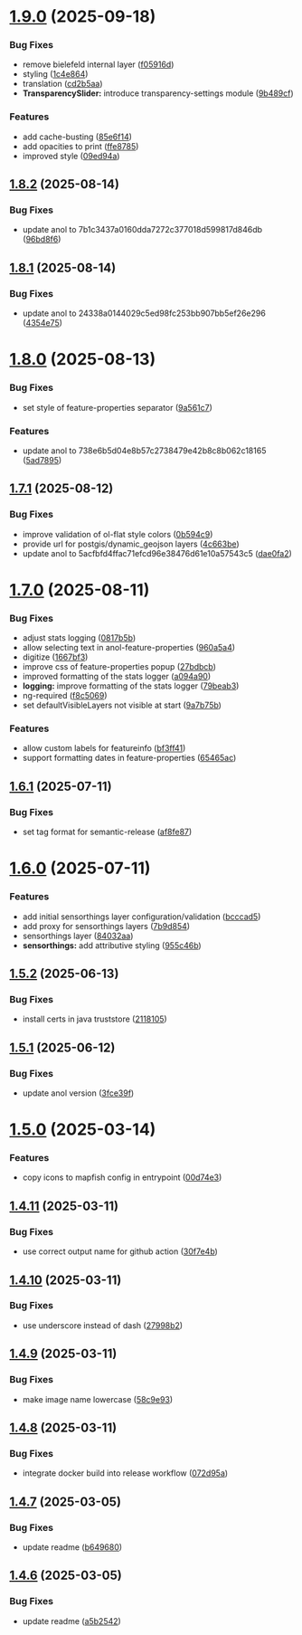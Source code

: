 # [1.9.0](https://github.com/stadt-bielefeld/bielefeldGEOCLIENT/compare/1.8.2...1.9.0) (2025-09-18)


### Bug Fixes

* remove bielefeld internal layer ([f05916d](https://github.com/stadt-bielefeld/bielefeldGEOCLIENT/commit/f05916d8f14dcc03a1dc21c013464ba2ac15025b))
* styling ([1c4e864](https://github.com/stadt-bielefeld/bielefeldGEOCLIENT/commit/1c4e8647c2fb8fd121bdd12e7ddd62883897afd8))
* translation ([cd2b5aa](https://github.com/stadt-bielefeld/bielefeldGEOCLIENT/commit/cd2b5aaedc0b0036bde8e38b64b11cb72e083e0f))
* **TransparencySlider:** introduce transparency-settings module ([9b489cf](https://github.com/stadt-bielefeld/bielefeldGEOCLIENT/commit/9b489cf7a5838970376bf35153a8c0acabd46e88))


### Features

* add cache-busting ([85e6f14](https://github.com/stadt-bielefeld/bielefeldGEOCLIENT/commit/85e6f14328f49aa7a0b289fe6bc148e6b3762c54))
* add opacities to print ([ffe8785](https://github.com/stadt-bielefeld/bielefeldGEOCLIENT/commit/ffe8785b58e788ca27e82e447c3120a7d710d589))
* improved style ([09ed94a](https://github.com/stadt-bielefeld/bielefeldGEOCLIENT/commit/09ed94a348bf4569d54f6b83a210206ff3335dcc))

## [1.8.2](https://github.com/stadt-bielefeld/bielefeldGEOCLIENT/compare/1.8.1...1.8.2) (2025-08-14)


### Bug Fixes

* update anol to 7b1c3437a0160dda7272c377018d599817d846db ([96bd8f6](https://github.com/stadt-bielefeld/bielefeldGEOCLIENT/commit/96bd8f6f8d6a1e2d81a6138e6c7c1d2681eb4211))

## [1.8.1](https://github.com/stadt-bielefeld/bielefeldGEOCLIENT/compare/1.8.0...1.8.1) (2025-08-14)


### Bug Fixes

* update anol to 24338a0144029c5ed98fc253bb907bb5ef26e296 ([4354e75](https://github.com/stadt-bielefeld/bielefeldGEOCLIENT/commit/4354e75363fad6d22aa229d60efef24863bc48e5))

# [1.8.0](https://github.com/stadt-bielefeld/bielefeldGEOCLIENT/compare/1.7.1...1.8.0) (2025-08-13)


### Bug Fixes

* set style of feature-properties separator ([9a561c7](https://github.com/stadt-bielefeld/bielefeldGEOCLIENT/commit/9a561c7a4cdaa204d13f475a985cf8fc2c1e8118))


### Features

* update anol to 738e6b5d04e8b57c2738479e42b8c8b062c18165 ([5ad7895](https://github.com/stadt-bielefeld/bielefeldGEOCLIENT/commit/5ad789551021aaff7245512e738d3da582ae8f5e))

## [1.7.1](https://github.com/stadt-bielefeld/bielefeldGEOCLIENT/compare/1.7.0...1.7.1) (2025-08-12)


### Bug Fixes

* improve validation of ol-flat style colors ([0b594c9](https://github.com/stadt-bielefeld/bielefeldGEOCLIENT/commit/0b594c99bcc5b474b2fb0138f220405111f3ad83))
* provide url for postgis/dynamic_geojson layers ([4c663be](https://github.com/stadt-bielefeld/bielefeldGEOCLIENT/commit/4c663be0bb5391d591f1f9e936085a91ec56db53))
* update anol to 5acfbfd4ffac71efcd96e38476d61e10a57543c5 ([dae0fa2](https://github.com/stadt-bielefeld/bielefeldGEOCLIENT/commit/dae0fa237def5f4e17bde8059e27254a8e08c6e1))

# [1.7.0](https://github.com/stadt-bielefeld/bielefeldGEOCLIENT/compare/1.6.1...1.7.0) (2025-08-11)


### Bug Fixes

* adjust stats logging ([0817b5b](https://github.com/stadt-bielefeld/bielefeldGEOCLIENT/commit/0817b5b6e33643623a565e6e3c8b11846e86fa0c))
* allow selecting text in anol-feature-properties ([960a5a4](https://github.com/stadt-bielefeld/bielefeldGEOCLIENT/commit/960a5a4e2fd8d285f737207b82a890de3604dda8))
* digitize ([1667bf3](https://github.com/stadt-bielefeld/bielefeldGEOCLIENT/commit/1667bf3385d4d19a9854e3a82e321d0f1b1a8df8))
* improve css of feature-properties popup ([27bdbcb](https://github.com/stadt-bielefeld/bielefeldGEOCLIENT/commit/27bdbcb3862c9417e147185fafed11f41abb9cb0))
* improved formatting of the stats logger ([a094a90](https://github.com/stadt-bielefeld/bielefeldGEOCLIENT/commit/a094a908538dce3066844f88accfd8207f31820d))
* **logging:** improve formatting of the stats logger ([79beab3](https://github.com/stadt-bielefeld/bielefeldGEOCLIENT/commit/79beab32d17862ccd198a7f67841215c5963b0f7))
* ng-required ([f8c5069](https://github.com/stadt-bielefeld/bielefeldGEOCLIENT/commit/f8c50695c3f7a10572994b7fa1caa45333583f3a))
* set defaultVisibleLayers not visible at start ([9a7b75b](https://github.com/stadt-bielefeld/bielefeldGEOCLIENT/commit/9a7b75b9bee5e0dcd602d9e989826a81528c2d84))


### Features

* allow custom labels for featureinfo ([bf3ff41](https://github.com/stadt-bielefeld/bielefeldGEOCLIENT/commit/bf3ff41ee7a95d9e7916ee0011f36efb3b7d2225))
* support formatting dates in feature-properties ([65465ac](https://github.com/stadt-bielefeld/bielefeldGEOCLIENT/commit/65465accac07b074bf9ff3082f2fffa729e10392))

## [1.6.1](https://github.com/stadt-bielefeld/bielefeldGEOCLIENT/compare/v1.6.0...1.6.1) (2025-07-11)


### Bug Fixes

* set tag format for semantic-release ([af8fe87](https://github.com/stadt-bielefeld/bielefeldGEOCLIENT/commit/af8fe875673bd3f0155a3da415aa1ae97e28c8a6))

# [1.6.0](https://github.com/stadt-bielefeld/bielefeldGEOCLIENT/compare/v1.5.2...v1.6.0) (2025-07-11)


### Features

* add initial sensorthings layer configuration/validation ([bcccad5](https://github.com/stadt-bielefeld/bielefeldGEOCLIENT/commit/bcccad573a91df5c6fd51337c9f97b3ab64f5b69))
* add proxy for sensorthings layers ([7b9d854](https://github.com/stadt-bielefeld/bielefeldGEOCLIENT/commit/7b9d8549913a635bca83736c081c899df03538e7))
* sensorthings layer ([84032aa](https://github.com/stadt-bielefeld/bielefeldGEOCLIENT/commit/84032aa44a0297782019880e2bd993bf5b54776b))
* **sensorthings:** add attributive styling ([955c46b](https://github.com/stadt-bielefeld/bielefeldGEOCLIENT/commit/955c46b8f827d4ec3402d567462afc6e516d575c))

## [1.5.2](https://github.com/stadt-bielefeld/bielefeldGEOCLIENT/compare/v1.5.1...v1.5.2) (2025-06-13)


### Bug Fixes

* install certs in java truststore ([2118105](https://github.com/stadt-bielefeld/bielefeldGEOCLIENT/commit/21181054e203e5f23fe05da8fbe7986d969cffec))

## [1.5.1](https://github.com/stadt-bielefeld/bielefeldGEOCLIENT/compare/v1.5.0...v1.5.1) (2025-06-12)


### Bug Fixes

* update anol version ([3fce39f](https://github.com/stadt-bielefeld/bielefeldGEOCLIENT/commit/3fce39f81c3d25671f7bca0258d9e9c60ed0144a))

# [1.5.0](https://github.com/stadt-bielefeld/bielefeldGEOCLIENT/compare/v1.4.11...v1.5.0) (2025-03-14)


### Features

* copy icons to mapfish config in entrypoint ([00d74e3](https://github.com/stadt-bielefeld/bielefeldGEOCLIENT/commit/00d74e36888a05820833575bf28a167af77c1bd0))

## [1.4.11](https://github.com/stadt-bielefeld/bielefeldGEOCLIENT/compare/v1.4.10...v1.4.11) (2025-03-11)


### Bug Fixes

* use correct output name for github action ([30f7e4b](https://github.com/stadt-bielefeld/bielefeldGEOCLIENT/commit/30f7e4bf1faa97788ba738936e7feebf71b8cd0c))

## [1.4.10](https://github.com/stadt-bielefeld/bielefeldGEOCLIENT/compare/v1.4.9...v1.4.10) (2025-03-11)


### Bug Fixes

* use underscore instead of dash ([27998b2](https://github.com/stadt-bielefeld/bielefeldGEOCLIENT/commit/27998b2a96fa106e60c2792642e93e7aa4f24773))

## [1.4.9](https://github.com/stadt-bielefeld/bielefeldGEOCLIENT/compare/v1.4.8...v1.4.9) (2025-03-11)


### Bug Fixes

* make image name lowercase ([58c9e93](https://github.com/stadt-bielefeld/bielefeldGEOCLIENT/commit/58c9e93b2701d339f0fc0e5643101bbca40d875d))

## [1.4.8](https://github.com/stadt-bielefeld/bielefeldGEOCLIENT/compare/v1.4.7...v1.4.8) (2025-03-11)


### Bug Fixes

* integrate docker build into release workflow ([072d95a](https://github.com/stadt-bielefeld/bielefeldGEOCLIENT/commit/072d95a65cc8ba9463118bd53d34d6844d468bcf))

## [1.4.7](https://github.com/stadt-bielefeld/bielefeldGEOCLIENT/compare/v1.4.6...v1.4.7) (2025-03-05)


### Bug Fixes

* update readme ([b649680](https://github.com/stadt-bielefeld/bielefeldGEOCLIENT/commit/b6496808e10d9bd25a906ff42b3b3500538f8d67))

## [1.4.6](https://github.com/stadt-bielefeld/bielefeldGEOCLIENT/compare/v1.4.5...v1.4.6) (2025-03-05)


### Bug Fixes

* update readme ([a5b2542](https://github.com/stadt-bielefeld/bielefeldGEOCLIENT/commit/a5b254278875395aa972109c75494c0cd21062d3))
